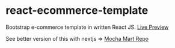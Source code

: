 # react-ecommerce-template
Bootstrap e-commerce template in written React JS. [Live Preview](http://phyohtetarkar.github.io/react-ecommerce-template/)

See better version of this with nextjs => [Mocha Mart Repo](https://github.com/phyohtetarkar/mocha-mart)
